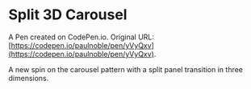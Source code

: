 # Split 3D Carousel

A Pen created on CodePen.io. Original URL: [https://codepen.io/paulnoble/pen/yVyQxv](https://codepen.io/paulnoble/pen/yVyQxv).

A new spin on the carousel pattern with a split panel transition in three dimensions.